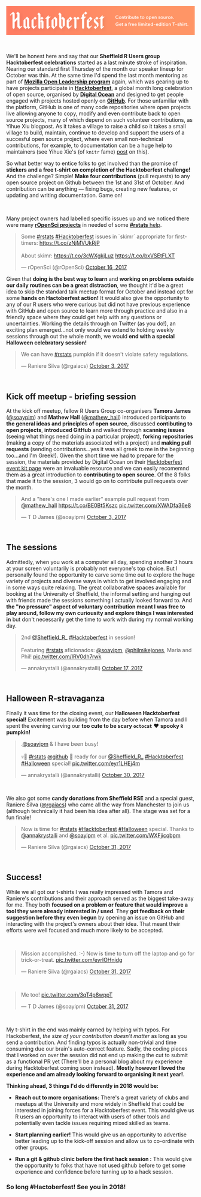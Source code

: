 <!--
.. title: Sheffield R Users group celebrates Hacktoberfest
.. author: Anna Krystalli
.. slug: sheffieldR-hacktoberfest
.. date: 2017-10-31 08:09:22 UTC
.. tags:
.. category:
.. link:
.. description:
.. type: text
-->
![](../files/images/Hacktoberfest17-728x90-03.png)

<br>

We'll be honest here and say that our **Sheffield R Users group Hacktoberfest celebrations** started as a last minute stroke of inspiration. Nearing our standard first Thursday of the month our speaker lineup for October was thin. At the same time I'd spend the last month mentoring as part of [**Mozilla Open Leadership program**](https://mozilla.github.io/leadership-training/) again, which was gearing up to have projects participate in [**Hacktoberfest**](https://hacktoberfest.digitalocean.com/), a global month long celebration of open source, organised by [**Digital Ocean**](https://www.digitalocean.com/) and designed to get people engaged with projects hosted openly on [**GitHub**](https://github.com/). For those unfamiliar with the platform, GitHub is one of many code repositories where open projects live allowing anyone to copy, modify and even contribute back to open source projects, many of which depend on such volunteer contributions, as Yihue Xiu blogpost. As it takes a village to raise a child so it takes a small village to build, maintain, continue to develop and support the users of a succesful open source project, where even small non-technical contributions, for example, to documentation can be a huge help to maintainers (see Yihue Xie's (of `knitr` fame) [post](https://yihui.name/en/2017/10/thanks-claus/) on this). 

So what better way to entice folks to get involved than the promise of **stickers and a free t-shirt on completion of the Hacktoberfest challenge!** And the challenge? Simple! **Make four contributions** (pull requests) to any open source project on Github between the 1st and 31st of October. And contribution can be anything — fixing bugs, creating new features, or updating and writing documentation. Game on!

<br>

Many project owners had labelled specific issues up and we noticed there were many [**rOpenSci projects**](https://ropensci.org/) in needed of some [**#rstats** help](https://github.com/search?utf8=%E2%9C%93&q=label%3Ahacktoberfest+state%3Aopen+type%3Aissue+language%3AR&type=). 

<blockquote class="twitter-tweet" data-lang="en"><p lang="en" dir="ltr">Some <a href="https://twitter.com/hashtag/rstats?src=hash&amp;ref_src=twsrc%5Etfw">#rstats</a> <a href="https://twitter.com/hashtag/Hacktoberfest?src=hash&amp;ref_src=twsrc%5Etfw">#Hacktoberfest</a> issues in `skimr` appropriate for first-timers: <a href="https://t.co/zNjMVUkRjP">https://t.co/zNjMVUkRjP</a><br><br>About skimr: <a href="https://t.co/3cWXgkjLuz">https://t.co/3cWXgkjLuz</a> <a href="https://t.co/bxVSEtFLXT">https://t.co/bxVSEtFLXT</a></p>&mdash; rOpenSci (@rOpenSci) <a href="https://twitter.com/rOpenSci/status/919941004144271361?ref_src=twsrc%5Etfw">October 16, 2017</a></blockquote>
<script async src="https://platform.twitter.com/widgets.js" charset="utf-8"></script>


Given that **doing is the best way to learn** and **working on problems outside our daily routines can be a great distraction**, we thought it'd be a great idea to skip the standard talk meetup format for October and instead opt for some **hands on Hactoberfest action!** It would also give the opportunity to any of our R users who were curious but did not have previous experience with GitHub and open source to learn more through practice and also in a friendly space where they could get help with any questions or uncertainties. Working the details through on Twitter (as you do!), an exciting plan emerged...not only would we extend to holding weekly sessions through out the whole month, we would **end with a special Halloween celebratory session!**

<blockquote class="twitter-tweet" data-lang="en"><p lang="en" dir="ltr">We can have <a href="https://twitter.com/hashtag/rstats?src=hash&amp;ref_src=twsrc%5Etfw">#rstats</a> pumpkin if it doesn&#39;t violate safety regulations.</p>&mdash; Raniere Silva (@rgaiacs) <a href="https://twitter.com/rgaiacs/status/915147378361061376?ref_src=twsrc%5Etfw">October 3, 2017</a></blockquote>
<script async src="https://platform.twitter.com/widgets.js" charset="utf-8"></script>

<br>


## Kick off meetup - briefing session


At the kick off meetup, fellow R Users Group co-organisers **Tamora James** ([\@soaypim](https://twitter.com/soayipm)) and **Mathew Hall** ([\@mathew_hall](https://twitter.com/mathew_hall)) introduced participants to **the general ideas and principles of open source**, discussed **contibuting to open projects**, **introduced GitHub** and walked through **scanning issues** (seeing what things need doing in a particular project), **forking repositories** (making a copy of the materials associated with a project) and **making pull requests** (sending contributions...yes it was all greek to me in the beginning too...and I'm Greek!). Given the short time we had to prepare for the session, the materials provided by Digital Ocean on their [Hacktoberfest event kit page](https://hacktoberfest.digitalocean.com/eventkit) were an invaluable resource and we can easily recomemnd them as a great introduction to **contributing to open source**. Of the 8 folks that made it to the session, 3 would go on to contribute pull requests over the month. 


<blockquote class="twitter-tweet" data-lang="en"><p lang="en" dir="ltr">And a &quot;here&#39;s one I made earlier&quot; example pull request from <a href="https://twitter.com/mathew_hall?ref_src=twsrc%5Etfw">@mathew_hall</a> <a href="https://t.co/BE0Bt5Kszc">https://t.co/BE0Bt5Kszc</a> <a href="https://t.co/XWADfa36e8">pic.twitter.com/XWADfa36e8</a></p>&mdash; T D James (@soayipm) <a href="https://twitter.com/soayipm/status/915275967593099265?ref_src=twsrc%5Etfw">October 3, 2017</a></blockquote>
<script async src="https://platform.twitter.com/widgets.js" charset="utf-8"></script>

<br>

## The sessions

Admittedly, when you work at a computer all day, spending another 3 hours at your screen voluntarily is probably not everyone's top choice. But I personally found the opportunity to carve some time out to explore the huge variety of projects and diverse ways in which to get involved engaging and in some ways quite relaxing. The great collaborative spaces available for booking at the University of Sheffield, the informal setting and hanging out with friends made the sessions something I actually looked forward to. And **the "no pressure" aspect of voluntary contribution meant I was free to play around, follow my own curiousity and explore things I was interested in** but don't necessarily get the time to work with during my normal working day. 



<blockquote class="twitter-tweet" data-lang="en"><p lang="en" dir="ltr">2nd <a href="https://twitter.com/Sheffield_R_?ref_src=twsrc%5Etfw">@Sheffield_R_</a>  <a href="https://twitter.com/hashtag/Hacktoberfest?src=hash&amp;ref_src=twsrc%5Etfw">#Hacktoberfest</a> in session!<br><br>Featuring <a href="https://twitter.com/hashtag/rstats?src=hash&amp;ref_src=twsrc%5Etfw">#rstats</a> aficionados: <a href="https://twitter.com/soayipm?ref_src=twsrc%5Etfw">@soayipm</a>, <a href="https://twitter.com/philmikejones?ref_src=twsrc%5Etfw">@philmikejones</a>, Maria and Phil! <a href="https://t.co/IRV0dh7rwk">pic.twitter.com/IRV0dh7rwk</a></p>&mdash; annakrystalli (@annakrystalli) <a href="https://twitter.com/annakrystalli/status/920333953617276933?ref_src=twsrc%5Etfw">October 17, 2017</a></blockquote>
<script async src="https://platform.twitter.com/widgets.js" charset="utf-8"></script>


<br>


## Halloween R-stravaganza

Finally it was time for the closing event, our **Halloween Hacktoberfest special!** Excitement was building from the day before when Tamora and I spent the evening carving our **too cute to be scary `octocat`** :heart: **spooky `R` pumpkin!**  

<blockquote class="twitter-tweet" data-lang="en"><p lang="en" dir="ltr">.<a href="https://twitter.com/soayipm?ref_src=twsrc%5Etfw">@soayipm</a> &amp; I have been busy! <br><br>💀👻 <a href="https://twitter.com/hashtag/rstats?src=hash&amp;ref_src=twsrc%5Etfw">#rstats</a> <a href="https://twitter.com/github?ref_src=twsrc%5Etfw">@github</a> 🎃 ready for our <a href="https://twitter.com/Sheffield_R_?ref_src=twsrc%5Etfw">@Sheffield_R_</a> <a href="https://twitter.com/hashtag/Hacktoberfest?src=hash&amp;ref_src=twsrc%5Etfw">#Hacktoberfest</a> <a href="https://twitter.com/hashtag/Halloween?src=hash&amp;ref_src=twsrc%5Etfw">#Halloween</a> special! <a href="https://t.co/eyr1LHEj4m">pic.twitter.com/eyr1LHEj4m</a></p>&mdash; annakrystalli (@annakrystalli) <a href="https://twitter.com/annakrystalli/status/925137330683416576?ref_src=twsrc%5Etfw">October 30, 2017</a></blockquote>
<script async src="https://platform.twitter.com/widgets.js" charset="utf-8"></script>

<br>

We also got some **candy donations from Sheffield RSE** and a special guest, Raniere Silva ([\@rgaiacs](https://twitter.com/rgaiacs)) who came all the way from Manchester to join us (although technically it had been his idea after all). The stage was set for a fun finale!

<blockquote class="twitter-tweet" data-lang="en"><p lang="en" dir="ltr">Now is time for <a href="https://twitter.com/hashtag/rstats?src=hash&amp;ref_src=twsrc%5Etfw">#rstats</a> <a href="https://twitter.com/hashtag/Hacktoberfest?src=hash&amp;ref_src=twsrc%5Etfw">#Hacktoberfest</a> <a href="https://twitter.com/hashtag/Halloween?src=hash&amp;ref_src=twsrc%5Etfw">#Halloween</a> special. Thanks to <a href="https://twitter.com/annakrystalli?ref_src=twsrc%5Etfw">@annakrystalli</a> and <a href="https://twitter.com/soayipm?ref_src=twsrc%5Etfw">@soayipm</a> et al. <a href="https://t.co/WXFjicqbpm">pic.twitter.com/WXFjicqbpm</a></p>&mdash; Raniere Silva (@rgaiacs) <a href="https://twitter.com/rgaiacs/status/925417510404591616?ref_src=twsrc%5Etfw">October 31, 2017</a></blockquote>
<script async src="https://platform.twitter.com/widgets.js" charset="utf-8"></script>

<br>

## Success!

While we all got our t-shirts I was really impressed with Tamora and Raniere's contributions and their approach served as the biggest take-away for me. They both **focused on a problem or feature that would improve a tool they were already interested in / used**. They **got feedback on their suggestion before they even begun** by opening an issue on GitHub and interacting with the project's owners about their idea. That meant their efforts were well focused and much more likely to be accepted.

<br>

<blockquote class="twitter-tweet" data-conversation="none" data-lang="en"><p lang="en" dir="ltr">Mission accomplished. :-) Now is time to turn off the laptop and go for trick-or-treat. <a href="https://t.co/eyrlOHnjdg">pic.twitter.com/eyrlOHnjdg</a></p>&mdash; Raniere Silva (@rgaiacs) <a href="https://twitter.com/rgaiacs/status/925433494343385089?ref_src=twsrc%5Etfw">October 31, 2017</a></blockquote>
<script async src="https://platform.twitter.com/widgets.js" charset="utf-8"></script>



<br>


<blockquote class="twitter-tweet" data-conversation="none" data-lang="en"><p lang="en" dir="ltr">Me too! <a href="https://t.co/3qT4p8wppT">pic.twitter.com/3qT4p8wppT</a></p>&mdash; T D James (@soayipm) <a href="https://twitter.com/soayipm/status/925449353820540928?ref_src=twsrc%5Etfw">October 31, 2017</a></blockquote>
<script async src="https://platform.twitter.com/widgets.js" charset="utf-8"></script>

<br>

My t-shirt in the end was mainly earned by helping with typos. For Hackoberfest, *the size of your contribution doesn't matter* as long as you send a contribution. And finding typos is actually non-trivial and time consuming due our brain's auto-correct feature. Sadly, the coding pieces that I worked on over the session did not end up making the cut to submit as a functional PR yet (There'll be a personal blog about my experience during Hacktoberfest coming soon instead). **Mostly however I loved the experience and am already looking forward to organising it next year!**. 

**Thinking ahead, 3 things I'd do differently in 2018 would be:**

- **Reach out to more organisations:** There's a great variety of clubs and meetups at the University and more widely in Sheffield that could be interested in joining forces for a Hacktoberfest event. This would give us R users an opportunity to interact with users of other tools and potentially even tackle issues requiring mixed skilled as teams.
- **Start planning earlier!** This would give us an opportunity to advertise better leading up to the kick-off session and allow us to co-ordinate with other groups. 

- **Run a git & github clinic before the first hack session :** This would give the opportunity to folks that have not used github before to get some experience and confidence before turning up to a hack session.

### So long #Hactoberfest! See you in 2018!

